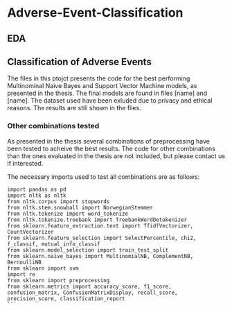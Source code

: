 # Adverse-Event-Classification

## EDA 

## Classification of Adverse Events
The files in this ptojct presents the code for the best performing Multinominal Naive Bayes and Support Vector Machine models, as presented in the thesis. 
The final models are found in files [name] and [name]. The dataset used have been exluded due to privacy and ethical reasons. The results are still shown in the files.  





### Other combinations tested
As presented in the thesis several combinations of preprocessing have been tested to acheive the best results. The code for other combinations than the ones evaluated in the thesis are not included, but please contact us if interested. 

The necessary imports used to test all combinations are as follows: 

````
import pandas as pd
import nltk as nltk
from nltk.corpus import stopwords
from nltk.stem.snowball import NorwegianStemmer
from nltk.tokenize import word_tokenize
from nltk.tokenize.treebank import TreebankWordDetokenizer
from sklearn.feature_extraction.text import TfidfVectorizer, CountVectorizer
from sklearn.feature_selection import SelectPercentile, chi2, f_classif, mutual_info_classif
from sklearn.model_selection import train_test_split
from sklearn.naive_bayes import MultinomialNB, ComplementNB, BernoulliNB
from sklearn import svm
import re
from sklearn import preprocessing
from sklearn.metrics import accuracy_score, f1_score, confusion_matrix, ConfusionMatrixDisplay, recall_score, precision_score, classification_report
```
